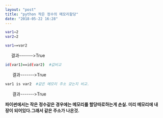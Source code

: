 ```yaml
---
layout: "post"
title: "python 작은 정수의 메모리할당"
date: "2018-05-22 16:28"
---
```



```bash
var1=2
var2=2
```

```bash
var1==var2         
```

&nbsp; &nbsp; &nbsp;결과------->True

```bash
id(var1)==id(var2)  #값비교
```
&nbsp; &nbsp; &nbsp; 결과------->True

```bash
var1 is var2  #같은 메모리 주소 갖는지 비교.  
```
&nbsp; &nbsp; &nbsp;   결과------->True


**파이썬에서는 작은 정수같은 경우에는 메모리를 할당따로하는게 손실. 미리 메모리에 내장이 되어있다.그래서 같은 주소가 나온것.**

